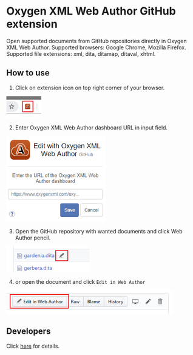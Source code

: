 # Oxygen XML Web Author GitHub extension

Open supported documents from GitHub repositories directly in Oxygen XML Web Author.
Supported browsers: Google Chrome, Mozilla Firefox.
Supported file extensions: xml, dita, ditamap, ditaval, xhtml.


## How to use

1) Click on extension icon on top right corner of your browser.

![Screenshot](docs/pos.png)

2) Enter Oxygen XML Web Author dashboard URL in input field.

![Screenshot](docs/ex.png)

3) Open the GitHub repository with wanted documents and click Web Author pencil.

![Screenshot](docs/ex1.png)

4) or open the document and click ```Edit in Web Author```

![Screenshot](docs/ex2.png)

## Developers

Click [here](docs/DEV.md) for details.


